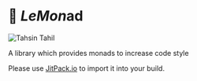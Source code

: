 # :lemon: *LeMon*ad

![Tahsin Tahil](https://cdn0.iconfinder.com/data/icons/shift-free/32/Lemon-256.png)

A library which provides monads to increase code style

Please use [JitPack.io](https://jitpack.io/#jasjisdo/lemonad/master) to import it into your build. 
